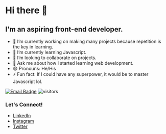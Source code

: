 # Hi there 👋

## I'm an aspiring front-end developer.

- 🔭 I’m currently working on making many projects because repetition is the key in learning.
- 🌱 I’m currently learning Javascript.
- 👯 I’m looking to collaborate on projects.
- 💬 Ask me about how I started learning web development.
- 😄 Pronouns: He/His
- ⚡ Fun fact: If I could have any superpower, it would be to master Javascript lol.
<!-- - 🤔 I’m looking for help with ... -->

[![Email Badge](https://img.shields.io/badge/-Email-c14438?style=flat-square&logo=Gmail&logoColor=white&link=mailto:rptoyhacao@gmail.com)](mailto:rptoyhacao@gmail.com)
![visitors](https://visitor-badge.laobi.icu/badge?page_id=rontoyhacao)

### Let's Connect!
- [LinkedIn](https://www.linkedin.com/in/rontoyhacao)
- [Instagram](https://www.instagram.com/rontoyhacao/)
- [Twitter](https://twitter.com/rontoyhacao)
<!-- <img align="right" src="https://github-readme-stats.vercel.app/api?username=rontoyhacao&show_icons=true&hide_border=true"> -->

<!--
**rontoyhacao/rontoyhacao** is a ✨ _special_ ✨ repository because its `README.md` (this file) appears on your GitHub profile.


-->
